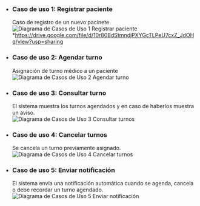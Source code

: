 - ### Caso de uso 1: Registrar paciente
  Caso de registro de un nuevo pacinete
  ![Diagrama de Casos de Uso 1 Registrar paciente](https://github.com/user-attachments/assets/912d2505-523f-4964-943e-3a872a0f105e)
*https://drive.google.com/file/d/10r80BdStmndjPXYGcTLPeU7cxZ_JdOHq/view?usp=sharing

- ### Caso de uso 2: Agendar turno
  Asignación de turno médico a un paciente
  ![Diagrama de Casos de Uso 2 Agendar turno](https://github.com/user-attachments/assets/b80223fc-929f-4109-9916-e04a2689432b)

- ### Caso de uso 3: Consultar turno
  El sistema muestra los turnos agendados y en caso de haberlos muestra un aviso.  
  ![Diagrama de Casos de Uso 3 Consultar turnos](https://github.com/user-attachments/assets/6256ca70-3d08-4109-98e6-1144fdc30535)

- ### Caso de uso 4: Cancelar turnos
  Se cancela un turno previamente asignado.
  ![Diagrama de Casos de Uso 4 Cancelar turnos](https://github.com/user-attachments/assets/a1ff5b40-5586-477c-8edc-6e95603d5fff)

- ### Caso de uso 5: Enviar notificación
  El sistema envía una notificación automática cuando se agenda, cancela o debe recordar un turno agendado.
  ![Diagrama de Casos de Uso 5 Enviar notificación](https://github.com/user-attachments/assets/fa35e02c-6b14-4a22-8b66-4ada87c73084)
